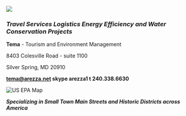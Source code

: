 ![](https://pbs.twimg.com/profile_images/570936206670569472/QbL8Zlor_bigger.jpeg )
### _**Travel Services Logistics Energy Efficiency and Water Conservation Projects**_


**Tema** - Tourism and Environment Management

8403 Colesville Road - suite 1100

Silver Spring, MD 20910

**tema@arezza.net  skype arezza1  t 240.338.6630**

![US EPA Map](https://1.bp.blogspot.com/-XeiTJ4WX_i8/WYcitkv_08I/AAAAAAAAGIY/pWUBY4svWm4r3MR9ERalNS_pRDKtByATwCLcBGAs/s400/USA%2BMap.gif)


_**Specializing in Small Town Main Streets and Historic Districts across America**_ 